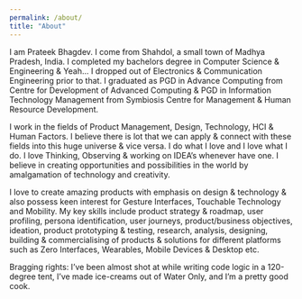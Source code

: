 ```yaml
---
permalink: /about/
title: "About"
---
```


I am Prateek Bhagdev. I come from Shahdol, a small town of Madhya Pradesh, India. I completed my bachelors degree in Computer Science & Engineering & Yeah... I dropped out of Electronics & Communication Engineering prior to that. I graduated as PGD in Advance Computing from Centre for Development of Advanced Computing & PGD in Information Technology Management from Symbiosis Centre for Management & Human Resource Development.

I work in the fields of Product Management, Design, Technology, HCI & Human Factors. I believe there is lot that we can apply & connect with these fields into this huge universe & vice versa. I do what I love and I love what I do. I love Thinking, Observing & working on IDEA’s whenever have one. I believe in creating opportunities and possibilities in the world by amalgamation of technology and creativity.

I love to create amazing products with emphasis on design & technology & also possess keen interest for Gesture Interfaces, Touchable Technology and Mobility. My key skills include product strategy & roadmap, user profiling, persona identification, user journeys, product/business objectives, ideation, product prototyping & testing, research, analysis, designing, building & commercialising of products & solutions for different platforms such as Zero Interfaces, Wearables, Mobile Devices & Desktop etc.

Bragging rights: I’ve been almost shot at while writing code logic in a 120-degree tent, I’ve made ice-creams out of Water Only, and I’m a pretty good cook.
